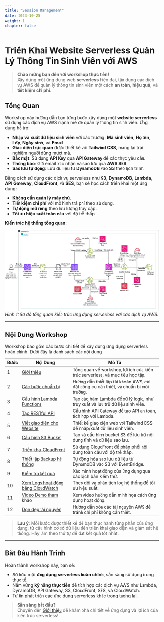 ```yaml
---
title: "Session Management"
date: 2023-10-25
weight: 1
chapter: false
---
```


# Triển Khai Website Serverless Quản Lý Thông Tin Sinh Viên với AWS

> **Chào mừng bạn đến với workshop thực tiễn!**  
> Xây dựng một ứng dụng web **serverless** hiện đại, tận dụng các dịch vụ AWS để quản lý thông tin sinh viên một cách **an toàn**, **hiệu quả**, và **tiết kiệm chi phí**.

## Tổng Quan

Workshop này hướng dẫn bạn từng bước xây dựng một **website serverless** sử dụng các dịch vụ AWS mạnh mẽ để quản lý thông tin sinh viên. Ứng dụng hỗ trợ:  
- **Nhập và xuất dữ liệu sinh viên** với các trường: **Mã sinh viên**, **Họ tên**, **Lớp**, **Ngày sinh**, và **Email**.  
- **Giao diện trực quan** được thiết kế với **Tailwind CSS**, mang lại trải nghiệm người dùng mượt mà.  
- **Bảo mật**: Sử dụng **API Key** qua **API Gateway** để xác thực yêu cầu.  
- **Thông báo**: Gửi email xác nhận và sao lưu qua **AWS SES**.  
- **Sao lưu tự động**: Lưu dữ liệu từ **DynamoDB** vào **S3** theo lịch trình.  

Bằng cách sử dụng các dịch vụ serverless như **S3**, **DynamoDB**, **Lambda**, **API Gateway**, **CloudFront**, và **SES**, bạn sẽ học cách triển khai một ứng dụng:  
- **Không cần quản lý máy chủ**.  
- **Tiết kiệm chi phí** với mô hình trả phí theo sử dụng.  
- **Tự động mở rộng** theo lưu lượng truy cập.  
- **Tối ưu hiệu suất toàn cầu** với độ trễ thấp.

**Kiến trúc hệ thống tổng quan**:

![Kiến trúc hệ thống serverless](/images/system-architecture-overview.jpg)
*Hình 1: Sơ đồ tổng quan kiến trúc ứng dụng serverless với các dịch vụ AWS.*

---

## Nội Dung Workshop

Workshop bao gồm các bước chi tiết để xây dựng ứng dụng serverless hoàn chỉnh. Dưới đây là danh sách các nội dung:

| **Bước** | **Nội Dung** | **Mô Tả** |
|----------|--------------|-----------|
| 1 | [Giới thiệu](1-introduction/) | Tổng quan về workshop, lợi ích của kiến trúc serverless, và mục tiêu học tập. |
| 2 | [Các bước chuẩn bị](2-preparation-steps/)  | Hướng dẫn thiết lập tài khoản AWS, cài đặt công cụ cần thiết, và chuẩn bị môi trường. |
| 3 | [Cấu hình Lambda Functions](3-creating-lambda-functions/) | Tạo các hàm Lambda để xử lý logic, như truy xuất và lưu trữ dữ liệu sinh viên. |
| 4 | [Tạo RESTful API](1-Introduction/) | Cấu hình API Gateway để tạo API an toàn, tích hợp với Lambda. |
| 5 | [Viết giao diện cho Website](1-Introduction/) | Thiết kế giao diện web với Tailwind CSS để nhập/xuất dữ liệu sinh viên. |
| 6 | [Cấu hình S3 Bucket](1-Introduction/)| Tạo và cấu hình bucket S3 để lưu trữ nội dung tĩnh và dữ liệu sao lưu. |
| 7 | [Triển khai CloudFront](1-Introduction/) | Sử dụng CloudFront để phân phối nội dung toàn cầu với độ trễ thấp. |
| 8 | [Thiết lập Backup hệ thống](1-Introduction/) | Tự động hóa sao lưu dữ liệu từ DynamoDB vào S3 với EventBridge. |
| 9 | [Kiểm tra kết quả](1-Introduction/) | Xác minh hoạt động của ứng dụng qua các kịch bản kiểm thử. |
| 10 | [Xem Logs hoạt động bằng CloudWatch](1-Introduction/) | Theo dõi và phân tích log hệ thống để tối ưu hiệu suất. |
| 11 | [Video Demo tham khảo](1-Introduction/)| Xem video hướng dẫn minh họa cách ứng dụng hoạt động. |
| 12 | [Dọn dẹp tài nguyên](1-Introduction/) | Hướng dẫn xóa các tài nguyên AWS để tránh chi phí không cần thiết. |

> **Lưu ý**: Mỗi bước được thiết kế để bạn thực hành từng phần của ứng dụng, từ cấu hình cơ sở dữ liệu đến triển khai giao diện và giám sát hệ thống. Hãy làm theo thứ tự để đạt kết quả tốt nhất.

---

## Bắt Đầu Hành Trình

Hoàn thành workshop này, bạn sẽ:  
- Sở hữu một **ứng dụng serverless hoàn chỉnh**, sẵn sàng sử dụng trong thực tế.  
- Nắm vững **kỹ năng thực tiễn** để tích hợp các dịch vụ AWS như Lambda, DynamoDB, API Gateway, S3, CloudFront, SES, và CloudWatch.  
- Tự tin phát triển các ứng dụng serverless khác trong tương lai.

> **Sẵn sàng bắt đầu?**  
> Chuyển đến [Giới thiệu](1-introduction/) để khám phá chi tiết về ứng dụng và lợi ích của kiến trúc serverless!